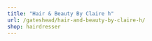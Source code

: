 ```yaml
---
title: "Hair & Beauty By Claire h"
url: /gateshead/hair-and-beauty-by-claire-h/
shop: hairdresser
---
```

